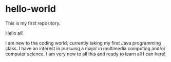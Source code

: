# hello-world
This is my first repository.

Hello all!

I am new to the coding world; currently taking my first Java programming class. I have an interest in pursuing a major in multimedia computing and/or computer science. I am very new to all this and ready to learn all I can here! 
